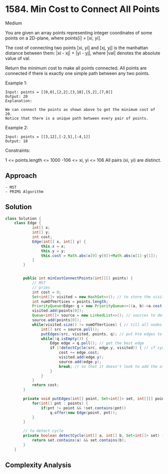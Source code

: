 # 1584. Min Cost to Connect All Points
Medium


You are given an array points representing integer coordinates of some points on a 2D-plane, where points[i] = [xi, yi].

The cost of connecting two points [xi, yi] and [xj, yj] is the manhattan distance between them: |xi - xj| + |yi - yj|, where |val| denotes the absolute value of val.

Return the minimum cost to make all points connected. All points are connected if there is exactly one simple path between any two points.

 

Example 1:
```
Input: points = [[0,0],[2,2],[3,10],[5,2],[7,0]]
Output: 20
Explanation: 

We can connect the points as shown above to get the minimum cost of 20.
Notice that there is a unique path between every pair of points.
```
Example 2:
```
Input: points = [[3,12],[-2,5],[-4,1]]
Output: 18
 ```

Constraints:

1 <= points.length <= 1000
-106 <= xi, yi <= 106
All pairs (xi, yi) are distinct.

## Approach
```
- MST
- PRIMS Algorithm
```
## Solution
```java
class Solution {
    class Edge {
            int[] x;
            int[] y;
            int cost;
            Edge(int[] x, int[] y) {
                this.x = x;
                this.y = y;
                this.cost = Math.abs(x[0]-y[0])+Math.abs(x[1]-y[1]);
            }
        }


        public int minCostConnectPoints(int[][] points) {
            // MST
            // prims
            int cost = 0;
            Set<int[]> visited = new HashSet<>(); // to store the visited vertices
            int numOfVertices = points.length;
            PriorityQueue<Edge> q = new PriorityQueue<>((a, b)->a.cost-b.cost); // to store the edges based on cost
            visited.add(points[0]);
            Queue<int[]> source = new LinkedList<>(); // sources to determine which node to relax
            source.add(points[0]);
            while(visited.size() != numOfVertices) { // till all nodes are visited or n-1 edges are added
                int[] src = source.poll();
                putEdges(src, visited, points, q); // put hte edges to the queue
                while(!q.isEmpty()) {
                    Edge edge = q.poll(); // get the best edge
                    if (!detectCycle(src, edge.y, visited)) { // if cycle is not form after adding the edge
                        cost += edge.cost;
                        visited.add(edge.y);
                        source.add(edge.y);
                        break; // so that it doesn't look to add the other edges right away
                    }
                }
            }
            return cost;
        }

        private void putEdges(int[] point, Set<int[]> set, int[][] points, PriorityQueue<Edge> q) {
            for(int[] pnt : points) {
                if(pnt != point && !set.contains(pnt))
                    q.offer(new Edge(point, pnt));
            }
        }

        // to detect cycle
        private boolean detectCycle(int[] a, int[] b, Set<int[]> set) {
            return set.contains(a) && set.contains(b);
        }
    }
```
## Complexity Analysis
```

```
